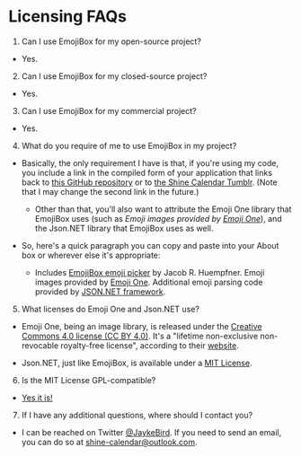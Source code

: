 # Licensing FAQs

1. Can I use EmojiBox for my open-source project?

  * Yes.

2. Can I use EmojiBox for my closed-source project?

  * Yes.

3. Can I use EmojiBox for my commercial project?

  * Yes.

4. What do you require of me to use EmojiBox in my project?

  * Basically, the only requirement I have is that, if you're using my code, you include a link in the compiled form of your application that links back to [this GitHub repository](https://github.com/shine-calendar/EmojiBox/) or to [the Shine Calendar Tumblr](http://shinecalendar.tumblr.com). (Note that I may change the second link in the future.)

    * Other than that, you'll also want to attribute the Emoji One library that EmojiBox uses (such as *Emoji images provided by [Emoji One](http://emojione.com)*), and the Json.NET library that EmojiBox uses as well.

  * So, here's a quick paragraph you can copy and paste into your About box or wherever else it's appropriate:

    * Includes [EmojiBox emoji picker](https://github.com/shine-calendar/EmojiBox/) by Jacob R. Huempfner. Emoji images provided by [Emoji One](http://emojione.com). Additional emoji parsing code provided by [JSON.NET framework](http://www.newtonsoft.com/json).

5. What licenses do Emoji One and Json.NET use?

  * Emoji One, being an image library, is released under the [Creative Commons 4.0 license (CC BY 4.0)](https://creativecommons.org/licenses/by/4.0/). It's a "lifetime non-exclusive non-revocable royalty-free license", according to their [website](http://emojione.com/licensing/).

  * Json.NET, just like EmojiBox, is available under a [MIT License](https://github.com/JamesNK/Newtonsoft.Json/blob/master/LICENSE.md).

6. Is the MIT License GPL-compatible?

  * [Yes it is!](http://www.gnu.org/licenses/license-list.html#X11License)

7. If I have any additional questions, where should I contact you?

  * I can be reached on Twitter [@JaykeBird](http://twitter.com/JaykeBird). If you need to send an email, you can do so at shine-calendar@outlook.com.
